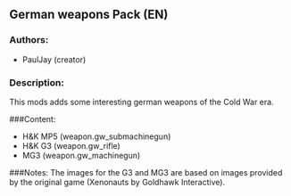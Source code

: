 ## German weapons Pack (EN)

### Authors:
- PaulJay (creator)

### Description:
This mods adds some interesting german weapons of the Cold War era.

###Content:
- H&K MP5 (weapon.gw_submachinegun)
- H&K G3  (weapon.gw_rifle)
- MG3     (weapon.gw_machinegun)

###Notes:
The images for the G3 and MG3 are based on images provided by the original game (Xenonauts by Goldhawk Interactive).
